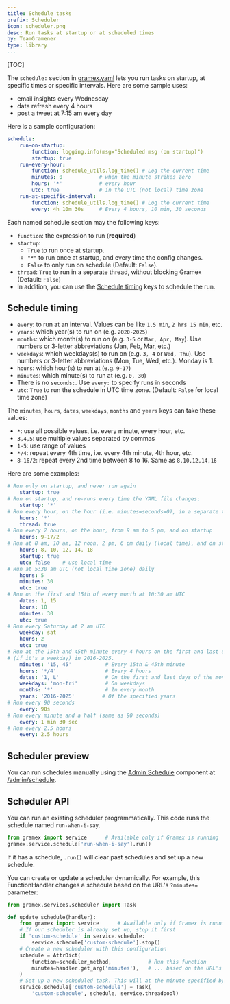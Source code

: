 ```yaml
---
title: Schedule tasks
prefix: Scheduler
icon: scheduler.png
desc: Run tasks at startup or at scheduled times
by: TeamGramener
type: library
...
```


[TOC]

The `schedule:` section in [gramex.yaml](gramex.yaml.source) lets you run tasks on
startup, at specific times or specific intervals. Here are some sample uses:

- email insights every Wednesday
- data refresh every 4 hours
- post a tweet at 7:15 am every day

Here is a sample configuration:

```yaml
schedule:
    run-on-startup:
        function: logging.info(msg="Scheduled msg (on startup)")
        startup: true
    run-every-hour:
        function: schedule_utils.log_time() # Log the current time
        minutes: 0            # when the minute strikes zero
        hours: '*'            # every hour
        utc: true             # in the UTC (not local) time zone
    run-at-specific-interval:
        function: schedule_utils.log_time() # Log the current time
        every: 4h 10m 30s     # Every 4 hours, 10 min, 30 seconds
```

Each named schedule section may the following keys:

- `function`: the expression to run (**required**)
- `startup`:
  - `True` to run once at startup.
  - `"*"` to run once at startup, and every time the config changes.
  - `False` to only run on schedule (Default: `False`).
- `thread`: `True` to run in a separate thread, without blocking Gramex (Default: `False`)
- In addition, you can use the [Schedule timing](#schedule-timing) keys to schedule the run.


## Schedule timing

- `every`: to run at an interval. Values can be like `1.5 min`, `2 hrs 15 min`, etc.
- `years`: which year(s) to run on (e.g. `2020-2025`)
- `months`: which month(s) to run on (e.g. `3-5` or `Mar, Apr, May`). Use numbers or 3-letter abbreviations (Jan, Feb, Mar, etc.)
- `weekdays`: which weekdays(s) to run on (e.g. `3, 4` or `Wed, Thu`). Use numbers or 3-letter abbreviations (Mon, Tue, Wed, etc.). Monday is 1.
- `hours`: which hour(s) to run at (e.g. `9-17`)
- `minutes`: which minute(s) to run at (e.g. `0, 30`)
- There is no `seconds:`. Use `every:` to specify runs in seconds
- `utc`: `True` to run the schedule in UTC time zone. (Default: `False` for local time zone)

The `minutes`, `hours`, `dates`, `weekdays`, `months` and `years` keys can take these values:

- `*`: use all possible values, i.e. every minute, every hour, etc.
- `3,4,5`: use multiple values separated by commas
- `1-5`: use range of values
- `*/4`: repeat every 4th time, i.e. every 4th minute, 4th hour, etc.
- `8-16/2`: repeat every 2nd time between 8 to 16. Same as `8,10,12,14,16`

Here are some examples:

```yaml
# Run only on startup, and never run again
    startup: true
# Run on startup, and re-runs every time the YAML file changes:
    startup: '*'
# Run every hour, on the hour (i.e. minutes=seconds=0), in a separate thread:
    hours: '*'
    thread: true
# Run every 2 hours, on the hour, from 9 am to 5 pm, and on startup
    hours: 9-17/2
# Run at 8 am, 10 am, 12 noon, 2 pm, 6 pm daily (local time), and on startup
    hours: 8, 10, 12, 14, 18
    startup: true
    utc: false    # use local time
# Run at 5:30 am UTC (not local time zone) daily
    hours: 5
    minutes: 30
    utc: true
# Run on the first and 15th of every month at 10:30 am UTC
    dates: 1, 15
    hours: 10
    minutes: 30
    utc: true
# Run every Saturday at 2 am UTC
    weekday: sat
    hours: 2
    utc: true
# Run at the 15th and 45th minute every 4 hours on the first and last day of the month
# (if it's a weekday) in 2016-2025.
    minutes: '15, 45'           # Every 15th & 45th minute
    hours: '*/4'                # Every 4 hours
    dates: '1, L'               # On the first and last days of the month
    weekdays: 'mon-fri'         # On weekdays
    months: '*'                 # In every month
    years: '2016-2025'         # Of the specified years
# Run every 90 seconds
    every: 90s
# Run every minute and a half (same as 90 seconds)
    every: 1 min 30 sec
# Run every 2.5 hours
    every: 2.5 hours
```

## Scheduler preview

You can run schedules manually using the
[Admin Schedule](../admin/#admin-schedule) component at
[/admin/schedule](../admin/admin/schedule).


## Scheduler API

You can run an existing scheduler programmatically. This code runs the schedule
named `run-when-i-say`.

```python
from gramex import service      # Available only if Gramex is running
gramex.service.schedule['run-when-i-say'].run()
```

If it has a schedule, `.run()` will clear past schedules and set up a new
schedule.

You can create or update a scheduler dynamically. For example, this
FunctionHandler changes a schedule based on the URL's `?minutes=` parameter:

```python
from gramex.services.scheduler import Task

def update_schedule(handler):
    from gramex import service      # Available only if Gramex is running
    # If our scheduler is already set up, stop it first
    if 'custom-schedule' in service.schedule:
        service.schedule['custom-schedule'].stop()
    # Create a new scheduler with this configuration
    schedule = AttrDict(
        function=scheduler_method,            # Run this function
        minutes=handler.get_arg('minutes'),   # ... based on the URL's ?minutes=
    )
    # Set up a new scheduled task. This will at the minute specified by ?minutes=
    service.schedule['custom-schedule'] = Task(
        'custom-schedule', schedule, service.threadpool)
```
